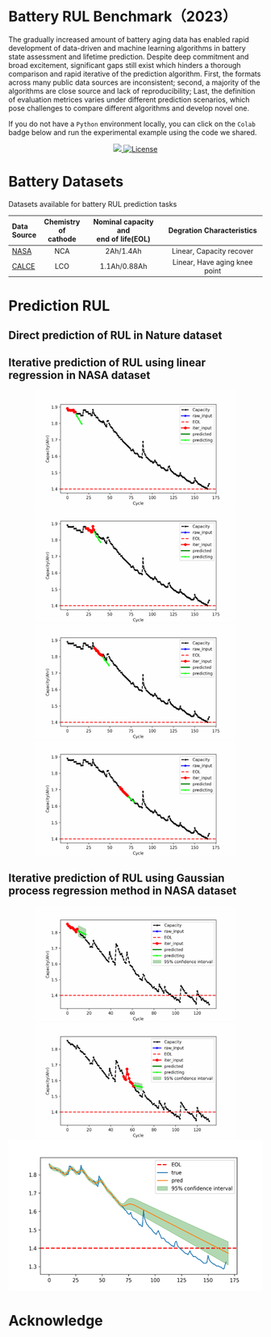 # Battery RUL Benchmark（2023）

The gradually increased amount of battery aging data has enabled rapid development of data-driven and machine learning algorithms in battery state assessment and lifetime prediction. Despite deep commitment and broad excitement, significant gaps still exist which hinders a thorough comparison and rapid iterative of the prediction algorithm. First, the formats across many public data sources are inconsistent; second, a majority of the algorithms are close source and lack of reproducibility; Last, the definition of evaluation metrices varies under different prediction scenarios, which pose challenges to compare different algorithms and develop novel one. 



If you do not have a `Python` environment locally, you can click on the `Colab` badge below and run the experimental example using the code we shared.

<p align="center">
    <a href="https://colab.research.google.com/drive/1dqpDPpVbww95NOQ2JLZ2cKixyY_kPi_7?usp=sharing">
        <img src="https://colab.research.google.com/assets/colab-badge.svg">
    </a>
    <a href="https://github.com/CXL-edu/Battery_RUL_Benchmark/blob/main/LICENSE">
        <img src="https://img.shields.io/badge/license-Apache%202.0-blue.svg" alt="License">
    </a>
</p>






# Battery Datasets

Datasets available for battery RUL prediction tasks

| Data <br />Source | Chemistry<br/>of cathode | Nominal capacity and<br/>end of life(EOL) | Degration Characteristics |
| :--------- | :---------: | :---------: | :---------: |
| [NASA](https://www.nasa.gov/content/prognostics-center-of-excellence-data-set-repository) | NCA | 2Ah/1.4Ah | Linear, Capacity recover |
| [CALCE](https://calce.umd.edu/battery-data) | LCO | 1.1Ah/0.88Ah | Linear, Have aging knee point |



# Prediction RUL



## Direct prediction of RUL in Nature dataset







## Iterative prediction of RUL using linear regression in NASA dataset



<div align=center><img src=".\file_to_readme\NASA\dynamic0.gif" alt="dynamic" width="399" height="228" /><img src=".\file_to_readme\NASA\dynamic22.gif" width="399" height="228" /></div>

<div align=center><img src=".\file_to_readme\NASA\dynamic32.gif" alt="dynamic" width="399" height="228" /><img src=".\file_to_readme\NASA\dynamic62.gif" width="399" height="228" /></div>



## Iterative prediction of RUL using Gaussian process regression method in NASA dataset



<div align=center><img src=".\file_to_readme\NASA\dynamic_GPR_0.gif" alt="dynamic" width="399" height="228" /><img src=".\file_to_readme\NASA\dynamic_GPR_52.gif" width="399" height="228" /></div>

<div align=center><img src=".\file_to_readme\NASA\GPR.png" width="630" height="300" /></div>



# Acknowledge























